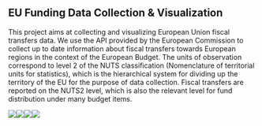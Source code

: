 ## EU Funding Data Collection & Visualization

This project aims at collecting and visualizing European Union fiscal
transfers data. We use the API provided by the European Commission to
collect up to date information about fiscal transfers towards European
regions in the context of the European Budget. The units of observation
correspond to level 2 of the NUTS classification (Nomenclature of
territorial units for statistics), which is the hierarchical system for
dividing up the territory of the EU for the purpose of data collection.
Fiscal transfers are reported on the NUTS2 level, which is also the
relevant level for fund distribution under many budget items.

![](README_files/figure-markdown_strict/pressure-1.png)![](README_files/figure-markdown_strict/pressure-2.png)![](README_files/figure-markdown_strict/pressure-3.png)![](README_files/figure-markdown_strict/pressure-4.png)

